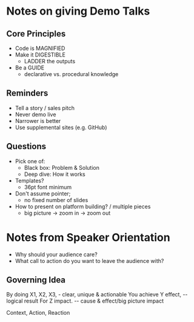 # Notes on giving Demo Talks

## Core Principles
- Code is MAGNIFIED
- Make it DIGESTIBLE
    - LADDER the outputs
- Be a GUIDE
    - declarative vs. procedural knowledge

## Reminders

- Tell a story / sales pitch
- Never demo live
- Narrower is better
- Use supplemental sites (e.g. GitHub)

## Questions

- Pick one of:
    - Black box: Problem & Solution
    - Deep dive: How it works
- Templates?
    - 36pt font minimum
- Don't assume pointer;
    - no fixed number of slides
- How to present on platform building? / multiple pieces
    - big picture -> zoom in -> zoom out

# Notes from Speaker Orientation

- Why should your audience care?
- What call to action do you want to leave the audience with?

## Governing Idea

By doing X1, X2, X3, - clear, unique & actionable
You achieve Y effect, -- logical result
For Z impact. -- cause & effect/big picture impact

Context, Action, Reaction